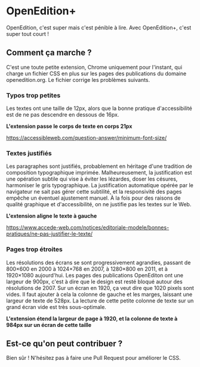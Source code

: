 # OpenEdition+

OpenEdition, c'est super mais c'est pénible à lire. 
Avec OpenEdition+, c'est super tout court !

## Comment ça marche ? 

C'est une toute petite extension, Chrome uniquement pour l'instant, qui charge un fichier CSS en plus sur les pages des publications du domaine openedition.org. Le fichier corrige les problèmes suivants.

### Typos trop petites

Les textes ont une taille de 12px, alors que la bonne pratique d'accessibilité est de ne pas descendre en dessous de 16px. 

**L'extension passe le corps de texte en corps 21px**

https://accessibleweb.com/question-answer/minimum-font-size/

### Textes justifiés

Les paragraphes sont justifiés, probablement en héritage d'une tradition de composition typographique imprimée. Malheureusement, la justification est une opération subtile qui vise à éviter les lézardes, doser les césures, harmoniser le gris typographique. La justification automatique opérée par le navigateur ne sait pas gérer cette subtilité, et la responsivité des pages empêche un éventuel ajustement manuel. À la fois pour des raisons de qualité graphique et d'accessibilité, on ne justifie pas les textes sur le Web. 

**L'extension aligne le texte à gauche**

https://www.accede-web.com/notices/editoriale-modele/bonnes-pratiques/ne-pas-justifier-le-texte/

### Pages trop étroites

Les résolutions des écrans se sont progressivement agrandies, passant de 800×600 en 2000 à 1024×768 en 2007, à 1280×800 en 2011, et à 1920×1080 aujourd'hui.
Les pages des publications OpenEditon ont une largeur de 900px, c'est à dire que le design est resté bloqué autour des résolutions de 2007. Sur un écran en 1920, ça veut dire que 1020 pixels sont vides. Il faut ajouter à cela la colonne de gauche et les marges, laissant une largeur de texte de 528px. 
La lecture de cette petite colonne de texte sur un grand écran vide est très sous-optimale.

**L'extension étend la largeur de page à 1920, et la colonne de texte à 984px sur un écran de cette taille**

## Est-ce qu'on peut contribuer ?

Bien sûr ! N'hésitez pas à faire une Pull Request pour améliorer le CSS. 
